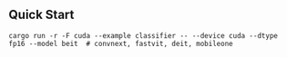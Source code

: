 ## Quick Start

```shell
cargo run -r -F cuda --example classifier -- --device cuda --dtype fp16 --model beit  # convnext, fastvit, deit, mobileone
```
 
